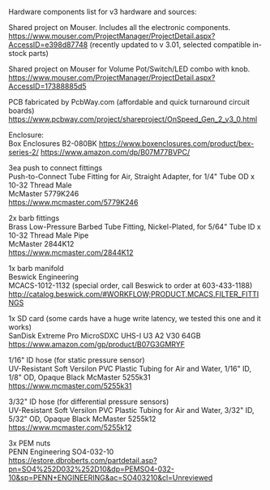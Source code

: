 Hardware components list for v3 hardware and sources:

Shared project on Mouser. Includes all the electronic components.\
https://www.mouser.com/ProjectManager/ProjectDetail.aspx?AccessID=e398d87748
(recently updated to v 3.01, selected compatible in-stock parts)

Shared project on Mouser for Volume Pot/Switch/LED combo with knob.
https://www.mouser.com/ProjectManager/ProjectDetail.aspx?AccessID=17388885d5

PCB fabricated by PcbWay.com (affordable and quick turnaround circuit boards)\
https://www.pcbway.com/project/shareproject/OnSpeed_Gen_2_v3_0.html

Enclosure:\
Box Enclosures B2-080BK
https://www.boxenclosures.com/product/bex-series-2/
https://www.amazon.com/dp/B07M77BVPC/


3ea push to connect fittings\
Push-to-Connect Tube Fitting for Air, Straight Adapter, for 1/4" Tube OD x 10-32 Thread Male\
McMaster 5779K246\
https://www.mcmaster.com/5779K246


2x barb fittings\
Brass Low-Pressure Barbed Tube Fitting, Nickel-Plated, for 5/64" Tube ID x 10-32 Thread Male Pipe\
McMaster 2844K12\
https://www.mcmaster.com/2844K12


1x barb manifold\
Beswick Engineering\
MCACS-1012-1132 (special order, call Beswick to order at 603-433-1188)\
http://catalog.beswick.com/#WORKFLOW;PRODUCT,MCACS,FILTER_FITTINGS

1x SD card (some cards have a huge write latency, we tested this one and it works)\
SanDisk Extreme Pro MicroSDXC UHS-I U3 A2 V30 64GB
https://www.amazon.com/gp/product/B07G3GMRYF


1/16" ID hose (for static pressure sensor)\
UV-Resistant Soft Versilon PVC Plastic Tubing for Air and Water, 1/16" ID, 1/8" OD, Opaque Black
McMaster 5255k31\
https://www.mcmaster.com/5255k31


3/32" ID hose (for differential pressure sensors)\
UV-Resistant Soft Versilon PVC Plastic Tubing for Air and Water, 3/32" ID, 5/32" OD, Opaque Black
McMaster 5255k12\
https://www.mcmaster.com/5255k12


3x PEM nuts\
PENN Engineering SO4-032-10\
https://estore.dbroberts.com/partdetail.asp?pn=SO4%252D032%252D10&dp=PEMSO4-032-10&sp=PENN+ENGINEERING&ac=SO403210&cl=Unreviewed

